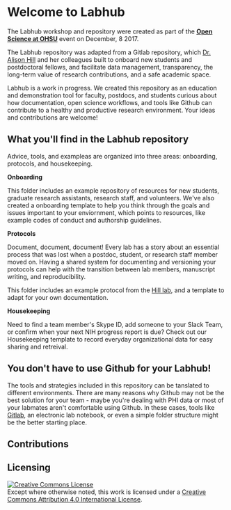 # Welcome to Labhub
The Labhub workshop and repository were created as part of the [**Open Science at OHSU**](http://www.ohsu.edu/blogs/researchnews/2017/12/04/open-science-panel-the-evolving-landscape-of-scientific-communication-dec-8/) event on December, 8 2017.

The Labhub repository was adapted from a Gitlab repository, which [Dr. Alison Hill](https://alison.rbind.io/) and her colleagues built to onboard new students and postdoctoral fellows, and facilitate data management, transparency, the long-term value of research contributions, and a safe academic space.

Labhub is a work in progress.  We created this repository as an education and demonstration tool for faculty, postdocs, and students curious about how documentation, open science workflows, and tools like Github can contribute to a healthy and productive research environment.  Your ideas and contributions are welcome!

## What you'll find in the Labhub repository
Advice, tools, and exampleas are organized into three areas:  onboarding, protocols, and housekeeping.  

**Onboarding**

This folder includes an example repository of resources for new students, graduate research assistants, research staff, and volunteers.  We've also created a onboarding template to help you think through the goals and issues important to your enviornment, which points to resources, like example codes of conduct and authorship guidelines.

**Protocols**

Document, document, document!  Every lab has a story about an essential process that was lost when a postdoc, student, or research staff member moved on.  Having a shared system for documenting and versioning your protocols can help with the transition between lab members, manuscript writing, and reproducibility.  

This folder includes an example protocol from the [Hill lab](https://alison.rbind.io/), and a template to adapt for your own documentation.

**Housekeeping**

Need to find a team member's Skype ID, add someone to your Slack Team, or confirm when your next NIH progress report is due?  Check out our Housekeeping template to record everyday organizational data for easy sharing and retreival.

## You don't have to use Github for your Labhub!
The tools and strategies included in this repository can be tanslated to different environments.  There are many reasons why Github may not be the best solution for your team - maybe you're dealing with PHI data or most of your labmates aren't comfortable using Github.  In these cases, tools like [Gitlab](https://about.gitlab.com/), an electronic lab notebook, or even a simple folder structure might be the better starting place.

## Contributions

## Licensing  
<a rel="license" href="http://creativecommons.org/licenses/by/4.0/"><img alt="Creative Commons License" style="border-width:0" src="https://i.creativecommons.org/l/by/4.0/80x15.png" /></a><br />Except where otherwise noted, this work is licensed under a <a rel="license" href="http://creativecommons.org/licenses/by/4.0/">Creative Commons Attribution 4.0 International License</a>.
